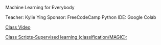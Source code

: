 Machine Learning for Everybody

Teacher: Kylie Ying
Sponsor: FreeCodeCamp
Python IDE: Google Colab

[Class Video](https://youtu.be/i_LwzRVP7bg)

[Class Scripts-Supervised learning (classification/MAGIC): ](https://www.youtube.com/redirect?event=video_description&redir_token=QUFFLUhqbGIwcXJnRUZ5clJub1lSMHZPMEZNSlZianMzZ3xBQ3Jtc0tsQUlPUk8yU1BfNHpVTWlOVlRyMVI1SW9YcjdkWUNRM1BJNkRaZ1hUeWJFd3VpWmJBTUpGWmhZZk4tdTNmYTlOM0lBVFZqRHNodFJvTDdVNFFUMTNsbktUdk5oZzd5TjlvZ193dzAtdGs1MGNtODRydw&q=https%3A%2F%2Fcolab.research.google.com%2Fdrive%2F16w3TDn_tAku17mum98EWTmjaLHAJcsk0%3Fusp%3Dsharing&v=i_LwzRVP7bg)
